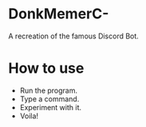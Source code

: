 # DonkMemerC-
A recreation of the famous Discord Bot.

# How to use
- Run the program.
- Type a command.
- Experiment with it.
- Voila!
